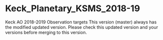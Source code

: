 # Keck_Planetary_KSMS_2018-19
Keck AO 2018-2019 Observation targets
This version (master) always has the modified updated version. Please check this updated version and your versions before merging to this version. 

